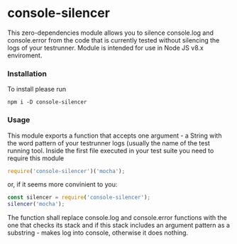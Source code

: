 # console-silencer

This zero-dependencies module allows you to silence console.log and console.error from the code that is currently tested without silencing the logs of your testrunner. Module is intended for use in Node JS v8.x enviroment.

### Installation
To install please run
```
npm i -D console-silencer
```

### Usage
This module exports a function that accepts one argument - a String with the word pattern of your testrunner logs (usually the name of the test running tool.
Inside the first file executed in your test suite you need to require this module 
```javascript
require('console-silencer')('mocha');
```
or, if it seems more convinient to you:
```javascript
const silencer = require('console-silencer');
silencer('mocha');
```
The function shall replace console.log and console.error functions with the one that checks its stack and if this stack includes an argument pattern as a substring - makes log into console, otherwise it does nothing.
